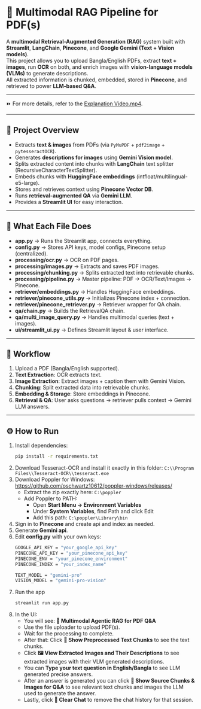 # 📖 Multimodal RAG Pipeline for PDF(s)

A **multimodal Retrieval-Augmented Generation (RAG)** system built with **Streamlit**, **LangChain**, **Pinecone**, and **Google Gemini (Text + Vision models)**.  
This project allows you to upload Bangla/English PDFs, extract **text + images**, run **OCR** on both, and enrich images with **vision-language models (VLMs)** to generate descriptions.  
All extracted information is chunked, embedded, stored in **Pinecone**, and retrieved to power **LLM-based Q&A**.

---

⏩ For more details, refer to the [Explanation Video.mp4](English_Bangla_PDF_Example.mp4).

---

## 🚀 Project Overview

- Extracts **text & images** from PDFs (via `PyMuPDF` + `pdf2image` + `pytesseractOCR`).
- Generates **descriptions for images** using **Gemini Vision model**.
- Splits extracted content into chunks with **LangChain** text splitter (RecursiveCharacterTextSplitter).
- Embeds chunks with **HuggingFace embeddings** (intfloat/multilingual-e5-large).
- Stores and retrieves context using **Pinecone Vector DB**.
- Runs **retrieval-augmented QA** via **Gemini LLM**.
- Provides a **Streamlit UI** for easy interaction.

---


## 🧠 What Each File Does

- **app.py** → Runs the Streamlit app, connects everything.
- **config.py** → Stores API keys, model configs, Pinecone setup (centralized).
- **processing/ocr.py** → OCR on PDF pages.
- **processing/images.py** → Extracts and saves PDF images.
- **processing/chunking.py** → Splits extracted text into retrievable chunks.
- **processing/pipeline.py** → Master pipeline: PDF → OCR/Text/Images → Pinecone.
- **retriever/embeddings.py** → Handles HuggingFace embeddings.
- **retriever/pinecone_utils.py** → Initializes Pinecone index + connection.
- **retriever/pinecone_retriever.py** → Retriever wrapper for QA chain.
- **qa/chain.py** → Builds the RetrievalQA chain.
- **qa/multi_image_query.py** → Handles multimodal queries (text + images).
- **ui/streamlit_ui.py** → Defines Streamlit layout & user interface.

---

## 🔄 Workflow

1. Upload a PDF (Bangla/English supported).
2. **Text Extraction**: OCR extracts text.  
3. **Image Extraction**: Extract images + caption them with Gemini Vision.  
4. **Chunking**: Split extracted data into retrievable chunks.  
5. **Embedding & Storage**: Store embeddings in Pinecone.  
6. **Retrieval & QA**: User asks questions → retriever pulls context → Gemini LLM answers.

---

## ⚙️ How to Run

1. Install dependencies:
   ```bash
   pip install -r requirements.txt
2. Download Tesseract-OCR and install it exactly in this folder: `C:\\Program Files\\Tesseract-OCR\\tesseract.exe`
3. Download Poppler for Windows: https://github.com/oschwartz10612/poppler-windows/releases/
   - Extract the zip exactly here: `C:\poppler`
   - Add Poppler to PATH:
     - Open **Start Menu → Environment Variables**
     - Under **System Variables**, find Path and click Edit
     - Add this path: `C:\poppler\Library\bin`
4. Sign in to **Pinecone** and create api and index as needed.
5. Generate **Gemini api**.
4. Edit **config.py** with your own keys:
   ```bash
   GOOGLE_API_KEY = "your_google_api_key"
   PINECONE_API_KEY = "your_pinecone_api_key"
   PINECONE_ENV = "your_pinecone_environment"
   PINECONE_INDEX = "your_index_name"

   TEXT_MODEL = "gemini-pro"
   VISION_MODEL = "gemini-pro-vision"

5. Run the app
   ```bash
   streamlit run app.py
6. In the UI:
   - You will see: **📘 Multimodal Agentic RAG for PDF Q&A**
   - Use the file uploader to upload PDF(s).
   - Wait for the processing to complete.
   - After that: Click **🔎 Show Preprocessed Text Chunks** to see the text chunks.
   - Click **🖼 View Extracted Images and Their Descriptions** to see extracted images with their VLM generated descriptions.
   - You can **Type your text question in English/Bangla** to see LLM generated precise answers.
   - After an answer is generated you can click **📌 Show Source Chunks & Images for Q&A** to see relevant text chunks and images the LLM used to generate the answer.
   - Lastly, click **🧹 Clear Chat** to remove the chat history for that session.
  




